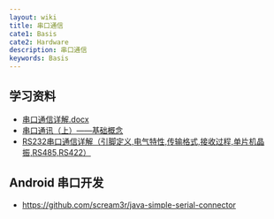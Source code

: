 ```yaml
---
layout: wiki
title: 串口通信
cate1: Basis
cate2: Hardware
description: 串口通信
keywords: Basis
---
```


## 学习资料

* [串口通信详解.docx](https://github.com/andrewyghub/skill-tree/files/1506065/default.docx)
* [串口通讯（上）——基础概念](https://zhuanlan.zhihu.com/p/24858971)
* [RS232串口通信详解（引脚定义,电气特性,传输格式,接收过程,单片机晶振,RS485,RS422）](https://mp.weixin.qq.com/s?src=11&timestamp=1511787648&ver=540&signature=447m9pXutEhwJkChHOP*hJ6GgfUVvyMjJIekSFrK4oaOXSSviyWVTQ4uV0o-iwcH1cwh9ZEC3qyYPfh8P7ZacAC3b4eYoUhZFjYeaavgf78q*-K3quu8WT6mYLnnVelg&new=1)

## Android 串口开发

* <https://github.com/scream3r/java-simple-serial-connector>
